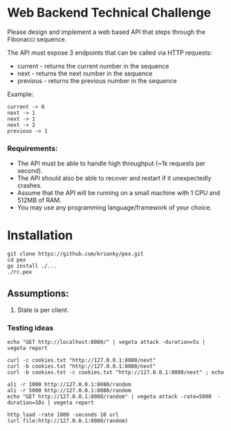 # Web Backend Technical Challenge

Please design and implement a web based API that steps through the Fibonacci sequence. 

The API must expose 3 endpoints that can be called via HTTP requests:
* current - returns the current number in the sequence
* next - returns the next number in the sequence
* previous - returns the previous number in the sequence

Example:
```
current -> 0
next -> 1
next -> 1
next -> 2
previous -> 1
```

### Requirements:

* The API must be able to handle high throughput (~1k requests per second).
* The API should also be able to recover and restart if it unexpectedly crashes.
* Assume that the API will be running on a small machine with 1 CPU and 512MB of RAM.
* You may use any programming language/framework of your choice.

# Installation

~~~
git clone https://github.com/krsanky/pex.git
cd pex
go install ./...
./rc.pex
~~~ 


## Assumptions:

1. State is per client.


### Testing ideas

~~~
echo "GET http://localhost:8080/" | vegeta attack -duration=5s | vegeta report
~~~


~~~
curl -c cookies.txt "http://127.0.0.1:8080/next"
curl -b cookies.txt "http://127.0.0.1:8080/next"
curl -b cookies.txt -c cookies.txt "http://127.0.0.1:8080/next" ; echo
~~~


~~~
ali -r 1000 http://127.0.0.1:8080/random
ali -r 5000 http://127.0.0.1:8080/random
echo "GET http://127.0.0.1:8080/random" | vegeta attack -rate=5000  -duration=10s | vegeta report
~~~

~~~
http_load -rate 1000 -seconds 10 url
(url file:http://127.0.0.1:8080/random)
~~~ 


